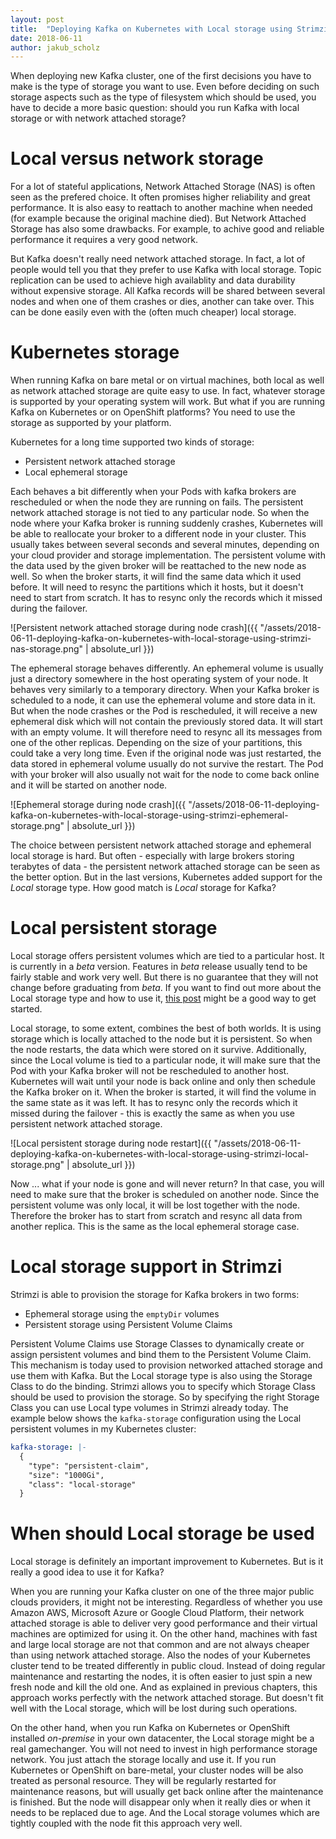 ```yaml
---
layout: post
title:  "Deploying Kafka on Kubernetes with Local storage using Strimzi"
date: 2018-06-11
author: jakub_scholz
---
```


When deploying new Kafka cluster, one of the first decisions you have to make is the type of storage you want to use.
Even before deciding on such storage aspects such as the type of filesystem which should be used, you have to decide a more basic question: should you run Kafka with local storage or with network attached storage?

<!--more-->

# Local versus network storage

For a lot of stateful applications, Network Attached Storage (NAS) is often seen as the prefered choice.
It often promises higher reliability and great performance.
It is also easy to reattach to another machine when needed (for example because the original machine died).
But Network Attached Storage has also some drawbacks.
For example, to achive good and reliable performance it requires a very good network.

But Kafka doesn't really need network attached storage.
In fact, a lot of people would tell you that they prefer to use Kafka with local storage.
Topic replication can be used to achieve high availablity and data durability without expensive storage.
All Kafka records will be shared between several nodes and when one of them crashes or dies, another can take over.
This can be done easily even with the (often much cheaper) local storage.

# Kubernetes storage

When running Kafka on bare metal or on virtual machines, both local as well as network attached storage are quite easy to use.
In fact, whatever storage is supported by your operating system will work.
But what if you are running Kafka on Kubernetes or on OpenShift platforms?
You need to use the storage as supported by your platform.

Kubernetes for a long time supported two kinds of storage:

* Persistent network attached storage
* Local ephemeral storage

Each behaves a bit differently when your Pods with kafka brokers are rescheduled or when the node they are running on fails.
The persistent network attached storage is not tied to any particular node.
So when the node where your Kafka broker is running suddenly crashes, Kubernetes will be able to reallocate your broker to a different node in your cluster.
This usually takes between several seconds and several minutes, depending on your cloud provider and storage implementation.
The persistent volume with the data used by the given broker will be reattached to the new node as well.
So when the broker starts, it will find the same data which it used before.
It will need to resync the partitions which it hosts, but it doesn't need to start from scratch.
It has to resync only the records which it missed during the failover.

![Persistent network attached storage during node crash]({{ "/assets/2018-06-11-deploying-kafka-on-kubernetes-with-local-storage-using-strimzi-nas-storage.png" | absolute_url }})

The ephemeral storage behaves differently.
An ephemeral volume is usually just a directory somewhere in the host operating system of your node.
It behaves very similarly to a temporary directory.
When your Kafka broker is scheduled to a node, it can use the ephemeral volume and store data in it.
But when the node crashes or the Pod is rescheduled, it will receive a new ephemeral disk which will not contain the previously stored data.
It will start with an empty volume.
It will therefore need to resync all its messages from one of the other replicas.
Depending on the size of your partitions, this could take a very long time.
Even if the original node was just restarted, the data stored in ephemeral volume usually do not survive the restart.
The Pod with your broker will also usually not wait for the node to come back online and it will be started on another node.

![Ephemeral storage during node crash]({{ "/assets/2018-06-11-deploying-kafka-on-kubernetes-with-local-storage-using-strimzi-ephemeral-storage.png" | absolute_url }})

The choice between persistent network attached storage and ephemeral local storage is hard.
But often - especially with large brokers storing terabytes of data - the persistent network attached storage can be seen as the better option.
But in the last versions, Kubernetes added support for the _Local_ storage type.
How good match is _Local_ storage for Kafka?

# Local persistent storage

Local storage offers persistent volumes which are tied to a particular host.
It is currently in a _beta_ version.
Features in _beta_ release usually tend to be fairly stable and work very well.
But there is no guarantee that they will not change before graduating from _beta_.
If you want to find out more about the Local storage type and how to use it, [this post](https://kubernetes.io/blog/2018/04/13/local-persistent-volumes-beta/) might be a good way to get started.

Local storage, to some extent, combines the best of both worlds.
It is using storage which is locally attached to the node but it is persistent.
So when the node restarts, the data which were stored on it survive.
Additionally, since the Local volume is tied to a particular node, it will make sure that the Pod with your Kafka broker will not be rescheduled to another host.
Kubernetes will wait until your node is back online and only then schedule the Kafka broker on it.
When the broker is started, it will find the volume in the same state as it was left.
It has to resync only the records which it missed during the failover - this is exactly the same as when you use persistent network attached storage.

![Local persistent storage during node restart]({{ "/assets/2018-06-11-deploying-kafka-on-kubernetes-with-local-storage-using-strimzi-local-storage.png" | absolute_url }})

Now ... what if your node is gone and will never return?
In that case, you will need to make sure that the broker is scheduled on another node.
Since the persistent volume was only local, it will be lost together with the node.
Therefore the broker has to start from scratch and resync all data from another replica.
This is the same as the local ephemeral storage case.

# Local storage support in Strimzi

Strimzi is able to provision the storage for Kafka brokers in two forms:

* Ephemeral storage using the `emptyDir` volumes
* Persistent storage using Persistent Volume Claims

Persistent Volume Claims use Storage Classes to dynamically create or assign persistent volumes and bind them to the Persistent Volume Claim.
This mechanism is today used to provision networked attached storage and use them with Kafka.
But the Local storage type is also using the Storage Class to do the binding.
Strimzi allows you to specify which Storage Class should be used to provision the storage.
So by specifying the right Storage Class you can use Local type volumes in Strimzi already today.
The example below shows the `kafka-storage` configuration using the Local persistent volumes in my Kubernetes cluster:

```yaml
kafka-storage: |-
  {
    "type": "persistent-claim",
    "size": "1000Gi",
    "class": "local-storage"
  }
```

# When should Local storage be used

Local storage is definitely an important improvement to Kubernetes.
But is it really a good idea to use it for Kafka?

When you are running your Kafka cluster on one of the three major public clouds providers, it might not be interesting.
Regardless of whether you use Amazon AWS, Microsoft Azure or Google Cloud Platform, their network attached storage is able to deliver very good performance and their virtual machines are optimized for using it.
On the other hand, machines with fast and large local storage are not that common and are not always cheaper than using network attached storage.
Also the nodes of your Kubernetes cluster tend to be treated differently in public cloud.
Instead of doing regular maintenance and restarting the nodes, it is often easier to just spin a new fresh node and kill the old one.
And as explained in previous chapters, this approach works perfectly with the network attached storage.
But doesn't fit well with the Local storage, which will be lost during such operations.

On the other hand, when you run Kafka on Kubernetes or OpenShift installed _on-premise_ in your own datacenter, the Local storage might be a real gamechanger.
You will not need to invest in high performance storage network.
You just attach the storage locally and use it.
If you run Kubernetes or OpenShift on bare-metal, your cluster nodes will be also treated as personal resource.
They will be regularly restarted for maintenance reasons, but will usually get back online after the maintenance is finished.
But the node will disappear only when it really dies or when it needs to be replaced due to age.
And the Local storage volumes which are tightly coupled with the node fit this approach very well.
